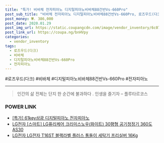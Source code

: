 ```yaml
--- 
title: "특가! 비바체 전자피아노 디지털피아노비바체88건반Vs-660Pro" 
post_sub_title: "비바체 전자피아노 디지털피아노비바체88건반Vs-660Pro, 로즈우드(다크)" 
post_money: ₩. 386,000 
post_date: 2020.01.29 
post_img_url: https://static.coupangcdn.com/image/vendor_inventory/6c07/d9f3ed6136c15416096d339ee746310dca460c8f53cc9f96f6a7679339cf.jpg 
post_link_url: https://coupa.ng/bnHVpy 
categories: 
  - vendor_inventory 
tags: 
  - 로즈우드(다크) 
  - 비바체 
  - 디지털피아노비바체88건반Vs-660Pro 
  - 전자피아노 
--- 
```

  #로즈우드(다크) #비바체 #디지털피아노비바체88건반Vs-660Pro #전자피아노 
<hr> 

> 인간의 삶 전체는 단지 한 순간에 불과하다 . 인생을 즐기자 – 플루타르코스 


### POWER LINK

* <a href="https://blog.naver.com/sakai111/221789375906" target="_blank">[특가] 61key삼광 디지털피아노 전자피아노</a>
* <a href="https://blog.naver.com/fasyy4321/221779443738" target="_blank">LG전자 [스마트] LG퓨리케어 크리미스노우(화이트) 30평형 공기청정기 360도 AS30</a>
* <a href="https://blog.naver.com/sakai111/221777381886" target="_blank">LG전자 LG전자 T16ST 블랙라벨 플러스 통돌이 세탁기 프리실버 16Kg</a>
